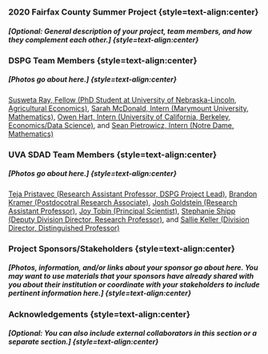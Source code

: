 ### 2020 Fairfax County Summer Project {style=text-align:center}

##### [Optional: General description of your project, team members, and how they complement each other.] {style=text-align:center}

### DSPG Team Members {style=text-align:center}

##### [Photos go about here.] {style=text-align:center}

[Susweta Ray, Fellow (PhD Student at University of Nebraska-Lincoln, Agricultural Economics)](https://github.com/SuswetaRay), [Sarah McDonald, Intern (Marymount University, Mathematics)](https://github.com/sm9dv), [Owen Hart, Intern (University of California, Berkeley, Economics/Data Science)](https://github.com/hartowen), and [Sean Pietrowicz, Intern (Notre Dame, Mathematics)](https://github.com/sp3sd)

### UVA SDAD Team Members {style=text-align:center}

##### [Photos go about here.] {style=text-align:center} 

[Teja Pristavec (Research Assistant Professor, DSPG Project Lead)](https://biocomplexity.virginia.edu/teja-pristavec), [Brandon Kramer (Postdocotral Research Associate)](https://biocomplexity.virginia.edu/brandon-kramer), [Josh Goldstein (Research Assistant Professor)](https://biocomplexity.virginia.edu/joshua-goldstein), [Joy Tobin (Principal Scientist)](https://biocomplexity.virginia.edu/joy-tobin), [Stephanie Shipp (Deputy Division Director, Research Professor)](https://biocomplexity.virginia.edu/stephanie-shipp), and [Sallie Keller (Division Director, Distinguished Professor)](https://biocomplexity.virginia.edu/sallie-keller)

### Project Sponsors/Stakeholders {style=text-align:center}

##### [Photos, information, and/or links about your sponsor go about here. You may want to use materials that your sponsors have already shared with you about their institution or coordinate with your stakeholders to include pertinent information here.] {style=text-align:center}

### Acknowledgements {style=text-align:center}

##### [Optional: You can also include external collaborators in this section or a separate section.] {style=text-align:center}
